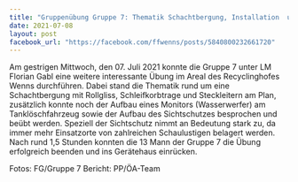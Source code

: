```yaml
---
title: "Gruppenübung Gruppe 7: Thematik Schachtbergung, Installation  und Betrieb eines Wasserwerfers sowie Aufbau Sichtschutz"
date: 2021-07-08
layout: post
facebook_url: "https://facebook.com/ffwenns/posts/5840800232661720"
---
```


Am gestrigen Mittwoch, den 07. Juli 2021 konnte die Gruppe 7 unter LM Florian Gabl eine weitere interessante Übung im Areal des Recyclinghofes Wenns durchführen. 
Dabei stand die Thematik rund um eine Schachtbergung mit Rollgliss, Schleifkorbtrage und Steckleitern am Plan, zusätzlich konnte noch der Aufbau eines Monitors (Wasserwerfer) am Tanklöschfahrzeug sowie der Aufbau des Sichtschutzes besprochen und beübt werden. 
Speziell der Sichtschutz nimmt an Bedeutung stark zu, da immer mehr Einsatzorte von zahlreichen Schaulustigen belagert werden. 
Nach rund 1,5 Stunden konnten die 13 Mann der Gruppe 7 die Übung erfolgreich beenden und ins Gerätehaus einrücken. 

Fotos: FG/Gruppe 7
Bericht: PP/ÖA-Team